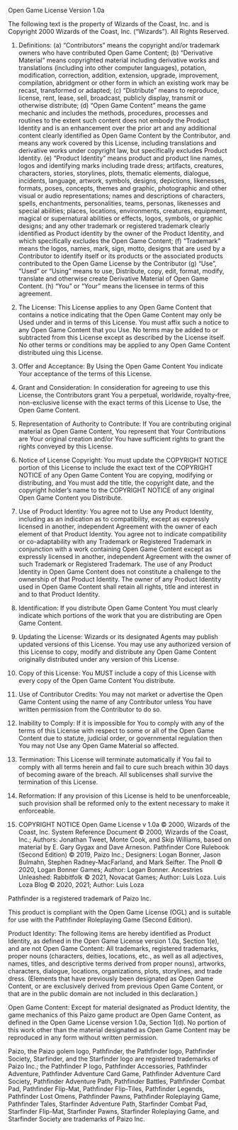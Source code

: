 Open Game License Version 1.0a

The following text is the property of Wizards of the Coast, Inc. and is Copyright 2000 Wizards of the Coast, Inc. (“Wizards”). All Rights Reserved.

1. Definitions: (a) “Contributors” means the copyright and/or trademark owners who have contributed Open Game Content; (b) “Derivative Material” means copyrighted material including derivative works and translations (including into other computer languages), potation, modification, correction, addition, extension, upgrade, improvement, compilation, abridgment or other form in which an existing work may be recast, transformed or adapted; (c) “Distribute” means to reproduce, license, rent, lease, sell, broadcast, publicly display, transmit or otherwise distribute; (d) “Open Game Content” means the game mechanic and includes the methods, procedures, processes and routines to the extent such content does not embody the Product Identity and is an enhancement over the prior art and any additional content clearly identified as Open Game Content by the Contributor, and means any work covered by this License, including translations and derivative works under copyright law, but specifically excludes Product Identity. (e) “Product Identity” means product and product line names, logos and identifying marks including trade dress; artifacts, creatures, characters, stories, storylines, plots, thematic elements, dialogue, incidents, language, artwork, symbols, designs, depictions, likenesses, formats, poses, concepts, themes and graphic, photographic and other visual or audio representations; names and descriptions of characters, spells, enchantments, personalities, teams, personas, likenesses and special abilities; places, locations, environments, creatures, equipment, magical or supernatural abilities or effects, logos, symbols, or graphic designs; and any other trademark or registered trademark clearly identified as Product identity by the owner of the Product Identity, and which specifically excludes the Open Game Content; (f) “Trademark” means the logos, names, mark, sign, motto, designs that are used by a Contributor to identify itself or its products or the associated products contributed to the Open Game License by the Contributor (g) “Use”, “Used” or “Using” means to use, Distribute, copy, edit, format, modify, translate and otherwise create Derivative Material of Open Game Content. (h) “You” or “Your” means the licensee in terms of this agreement.

2. The License: This License applies to any Open Game Content that contains a notice indicating that the Open Game Content may only be Used under and in terms of this License. You must affix such a notice to any Open Game Content that you Use. No terms may be added to or subtracted from this License except as described by the License itself. No other terms or conditions may be applied to any Open Game Content distributed uing this License.

3. Offer and Acceptance: By Using the Open Game Content You indicate Your acceptance of the terms of this License.

4. Grant and Consideration: In consideration for agreeing to use this License, the Contributors grant You a perpetual, worldwide, royalty-free, non-exclusive license with the exact terms of this License to Use, the Open Game Content.

5. Representation of Authority to Contribute: If You are contributing original material as Open Game Content, You represent that Your Contributions are Your original creation and/or You have sufficient rights to grant the rights conveyed by this License.

6. Notice of License Copyright: You must update the COPYRIGHT NOTICE portion of this License to include the exact text of the COPYRIGHT NOTICE of any Open Game Content You are copying, modifying or distributing, and You must add the title, the copyright date, and the copyright holder’s name to the COPYRIGHT NOTICE of any original Open Game Content you Distribute.

7. Use of Product Identity: You agree not to Use any Product Identity, including as an indication as to compatibility, except as expressly licensed in another, independent Agreement with the owner of each element of that Product Identity. You agree not to indicate compatibility or co-adaptability with any Trademark or Registered Trademark in conjunction with a work containing Open Game Content except as expressly licensed in another, independent Agreement with the owner of such Trademark or Registered Trademark. The use of any Product Identity in Open Game Content does not constitute a challenge to the ownership of that Product Identity. The owner of any Product Identity used in Open Game Content shall retain all rights, title and interest in and to that Product Identity.

8. Identification: If you distribute Open Game Content You must clearly indicate which portions of the work that you are distributing are Open Game Content.

9. Updating the License: Wizards or its designated Agents may publish updated versions of this License. You may use any authorized version of this License to copy, modify and distribute any Open Game Content originally distributed under any version of this License.

10. Copy of this License: You MUST include a copy of this License with every copy of the Open Game Content You distribute.

11. Use of Contributor Credits: You may not market or advertise the Open Game Content using the name of any Contributor unless You have written permission from the Contributor to do so.

12. Inability to Comply: If it is impossible for You to comply with any of the terms of this License with respect to some or all of the Open Game Content due to statute, judicial order, or governmental regulation then You may not Use any Open Game Material so affected.

13. Termination: This License will terminate automatically if You fail to comply with all terms herein and fail to cure such breach within 30 days of becoming aware of the breach. All sublicenses shall survive the termination of this License.

14. Reformation: If any provision of this License is held to be unenforceable, such provision shall be reformed only to the extent necessary to make it enforceable.

15. COPYRIGHT NOTICE
Open Game License v 1.0a © 2000, Wizards of the Coast, Inc.
System Reference Document © 2000, Wizards of the Coast, Inc.; Authors: Jonathan Tweet, Monte Cook, and Skip Williams, based on material by E. Gary Gygax and Dave Arneson.
Pathfinder Core Rulebook (Second Edition) © 2019, Paizo Inc.; Designers: Logan Bonner, Jason Bulmahn, Stephen Radney-MacFarland, and Mark Seifter.
The Pnoll © 2020, Logan Bonner Games; Author: Logan Bonner.
Ancestries Unleashed: Rabbitfolk © 2021, Novacat Games; Author: Luis Loza.
Luis Loza Blog © 2020, 2021; Author: Luis Loza

Pathfinder is a registered trademark of Paizo Inc.

This product is compliant with the Open Game License (OGL) and is suitable for use with the Pathfinder Roleplaying Game (Second Edition).

Product Identity: The following items are hereby identified as Product Identity, as defined in the Open Game License version 1.0a, Section 1(e), and are not Open Game Content: All trademarks, registered trademarks, proper nouns (characters, deities, locations, etc., as well as all adjectives, names, titles, and descriptive terms derived from proper nouns), artworks, characters, dialogue, locations, organizations, plots, storylines, and trade dress. (Elements that have previously been designated as Open Game Content, or are exclusively derived from previous Open Game Content, or that are in the public domain are not included in this declaration.)

Open Game Content: Except for material designated as Product Identity, the game mechanics of this Paizo game product are Open Game Content, as defined in the Open Game License version 1.0a, Section 1(d). No portion of this work other than the material designated as Open Game Content may be reproduced in any form without written permission.

Paizo, the Paizo golem logo, Pathfinder, the Pathfinder logo, Pathfinder Society, Starfinder, and the Starfinder logo are registered trademarks of Paizo Inc.; the Pathfinder P logo, Pathfinder Accessories, Pathfinder Adventure, Pathfinder Adventure Card Game, Pathfinder Adventure Card Society, Pathfinder Adventure Path, Pathfinder Battles, Pathfinder Combat Pad, Pathfinder Flip-Mat, Pathfinder Flip-Tiles, Pathfinder Legends, Pathfinder Lost Omens, Pathfinder Pawns, Pathfinder Roleplaying Game, Pathfinder Tales, Starfinder Adventure Path, Starfinder Combat Pad, Starfinder Flip-Mat, Starfinder Pawns, Starfinder Roleplaying Game, and Starfinder Society are trademarks of Paizo Inc.

